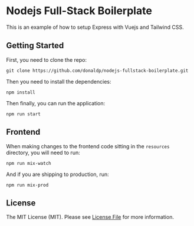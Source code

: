 # Nodejs Full-Stack Boilerplate

This is an example of how to setup Express with Vuejs and Tailwind CSS.

Getting Started
-------

First, you need to clone the repo:

```
git clone https://github.com/donaldp/nodejs-fullstack-boilerplate.git
```

Then you need to install the dependencies:

```
npm install
```

Then finally, you can run the application:

```
npm run start
```

Frontend
-------

When making changes to the frontend code sitting in the `resources` directory, you will need to run:

```
npm run mix-watch
```

And if you are shipping to production, run:

```
npm run mix-prod
```

License
-------

The MIT License (MIT). Please see [License File](LICENSE) for more information.
